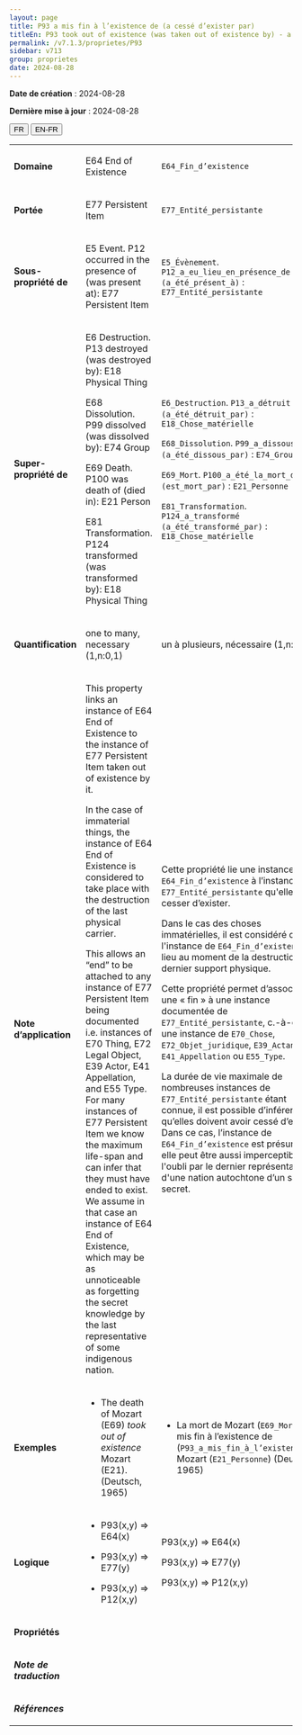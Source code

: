 ```yaml
---
layout: page
title: P93 a mis fin à l’existence de (a cessé d’exister par)
titleEn: P93 took out of existence (was taken out of existence by) - a mis fin à l’existence de (a cessé d’exister par)
permalink: /v7.1.3/proprietes/P93
sidebar: v713
group: proprietes
date: 2024-08-28
---
```


**Date de création** : 2024-08-28

**Dernière mise à jour** : 2024-08-28

<div class="lang-buttons">
 <button id="fr" class="activate">FR</button>
 <button id="en-fr">EN-FR</button>
</div>

<table>
<tbody>
<tr>
<td><p><strong>Domaine</strong></p></td>
<td class="en">
<p>E64 End of Existence</p>
</td>
<td>
<p><code class="language-plaintext highlighter-rouge">E64_Fin_d’existence</code> </p>
</td>
</tr>
<tr>
<td><p><strong>Portée</strong></p></td>
<td class="en">
<p>E77 Persistent Item</p>
</td>
<td>
<p><code class="language-plaintext highlighter-rouge">E77_Entité_persistante</code> </p>
</td>
</tr>
<tr>
<td><p><strong>Sous-propriété de</strong></p></td>
<td class="en">
<p>E5 Event. P12 occurred in the presence of (was present at): E77 Persistent Item</p>
</td>
<td>
<p><code class="language-plaintext highlighter-rouge">E5_Évènement</code>. <code class="language-plaintext highlighter-rouge">P12_a_eu_lieu_en_présence_de (a_été_présent_à)</code> : <code class="language-plaintext highlighter-rouge">E77_Entité_persistante</code></p>
</td>
</tr>
<tr>
<td><p><strong>Super-propriété de</strong></p></td>
<td class="en">
<p>E6 Destruction. P13 destroyed (was destroyed by): E18 Physical Thing</p>
<p>E68 Dissolution. P99 dissolved (was dissolved by): E74 Group</p>
<p>E69 Death. P100 was death of (died in): E21 Person</p>
<p>E81 Transformation. P124 transformed (was transformed by): E18 Physical Thing</p>
</td>
<td>
<p><code class="language-plaintext highlighter-rouge">E6_Destruction</code>. <code class="language-plaintext highlighter-rouge">P13_a_détruit (a_été_détruit_par)</code> : <code class="language-plaintext highlighter-rouge">E18_Chose_matérielle</code></p>
<p><code class="language-plaintext highlighter-rouge">E68_Dissolution</code>. <code class="language-plaintext highlighter-rouge">P99_a_dissous (a_été_dissous_par)</code> : <code class="language-plaintext highlighter-rouge">E74_Groupe</code> </p>
<p><code class="language-plaintext highlighter-rouge">E69_Mort</code>. <code class="language-plaintext highlighter-rouge">P100_a_été_la_mort_de (est_mort_par)</code> : <code class="language-plaintext highlighter-rouge">E21_Personne</code></p>
<p><code class="language-plaintext highlighter-rouge">E81_Transformation</code>. <code class="language-plaintext highlighter-rouge">P124_a_transformé (a_été_transformé_par)</code> : <code class="language-plaintext highlighter-rouge">E18_Chose_matérielle</code></p>
</td>
</tr>
<tr>
<td><p><strong>Quantification</strong></p></td>
<td class="en">
<p>one to many, necessary (1,n:0,1)</p>
</td>
<td>
<p>un à plusieurs, nécessaire (1,n:0,1)</p>
</td>
</tr>
<tr>
<td><p><strong>Note d’application</strong></p></td>
<td class="en">
<p>This property links an instance of E64 End of Existence to the instance of E77 Persistent Item taken out of existence by it.</p>
<p>In the case of immaterial things, the instance of E64 End of Existence is considered to take place with the destruction of the last physical carrier.</p>
<p>This allows an “end” to be attached to any instance of E77 Persistent Item being documented i.e. instances of E70 Thing, E72 Legal Object, E39 Actor, E41 Appellation, and E55 Type. For many instances of E77 Persistent Item we know the maximum life-span and can infer that they must have ended to exist. We assume in that case an instance of E64 End of Existence, which may be as unnoticeable as forgetting the secret knowledge by the last representative of some indigenous nation.</p>
</td>
<td>
<p>Cette propriété lie une instance de <code class="language-plaintext highlighter-rouge">E64_Fin_d’existence</code> à l’instance de <code class="language-plaintext highlighter-rouge">E77_Entité_persistante</code> qu'elle a fait cesser d’exister.</p>
<p>Dans le cas des choses immatérielles, il est considéré que l'instance de <code class="language-plaintext highlighter-rouge">E64_Fin_d’existence</code> a lieu au moment de la destruction du dernier support physique.</p>
<p>Cette propriété permet d’associer une « fin » à une instance documentée de <code class="language-plaintext highlighter-rouge">E77_Entité_persistante</code>, c.-à-d. à une instance de <code class="language-plaintext highlighter-rouge">E70_Chose</code>, <code class="language-plaintext highlighter-rouge">E72_Objet_juridique</code>, <code class="language-plaintext highlighter-rouge">E39_Actant</code>, <code class="language-plaintext highlighter-rouge">E41_Appellation</code> ou <code class="language-plaintext highlighter-rouge">E55_Type</code>.</p>
<p>La durée de vie maximale de nombreuses instances de <code class="language-plaintext highlighter-rouge">E77_Entité_persistante</code> étant connue, il est possible d’inférer qu’elles doivent avoir cessé d’exister. Dans ce cas, l’instance de <code class="language-plaintext highlighter-rouge">E64_Fin_d’existence</code> est présumée et elle peut être aussi imperceptible que l'oubli par le dernier représentant d'une nation autochtone d’un savoir secret.</p>
</td>
</tr>
<tr>
<td><p><strong>Exemples</strong></p></td>
<td class="en">
<ul>
<li><p>The death of Mozart (E69) <em>took out of existence </em>Mozart (E21). (Deutsch, 1965)</p>
</li>
</ul>
</td>
<td>
<ul>
<li><p>La mort de Mozart (<code class="language-plaintext highlighter-rouge">E69_Mort</code>) a mis fin à l’existence de (<code class="language-plaintext highlighter-rouge">P93_a_mis_fin_à_l’existence_de</code>) Mozart (<code class="language-plaintext highlighter-rouge">E21_Personne</code>) (Deutsch, 1965)</p>
</li>
</ul>
</td>
</tr>
<tr>
<td><p><strong>Logique</strong></p></td>
<td class="en">
<ul>
<li><p>P93(x,y) ⇒ E64(x)</p>
</li>
<li><p>P93(x,y) ⇒ E77(y) </p>
</li>
<li><p>P93(x,y) ⇒ P12(x,y)</p>
</li>
</ul>
</td>
<td>
<p>P93(x,y) ⇒ E64(x)<strong></strong></p>
<p>P93(x,y) ⇒ E77(y) </p>
<p>P93(x,y) ⇒ P12(x,y)</p>
</td>
</tr>
<tr>
<td><p><strong>Propriétés</strong></p></td>
<td class="en">
</td>
<td>
</td>
</tr>
<tr>
<td><p><strong><em>Note de traduction</em></strong></p></td>
<td colspan="2">
</td>
</tr>
<tr>
<td><p><strong><em>Références</em></strong></p></td>
<td colspan="2">
<p><em></em></p>
</td>
</tr>
</tbody>
</table>
